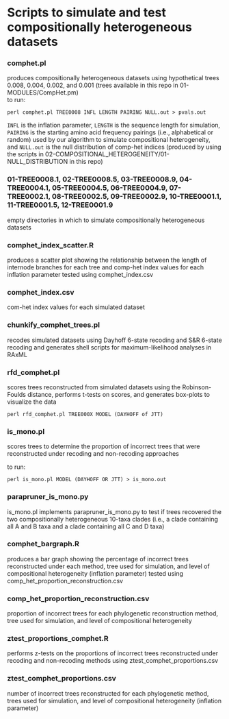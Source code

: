 # Scripts to simulate and test compositionally heterogeneous datasets

### comphet.pl
produces compositionally heterogeneous datasets using hypothetical trees 0.008, 0.004, 0.002, and 0.001 (trees available in this repo in 01-MODULES/CompHet.pm)  
to run: 

`perl comphet.pl TREE0008 INFL LENGTH PAIRING NULL.out > pvals.out`  

`INFL` is the inflation parameter, `LENGTH` is the sequence length for simulation, `PAIRING` is the starting amino acid frequency pairings (i.e., alphabetical or random) used by our algorithm to simulate compositional heterogeneity, and `NULL.out` is the null distribution of comp-het indices (produced by using the scripts in 02-COMPOSITIONAL_HETEROGENEITY/01-NULL_DISTRIBUTION in this repo)

### 01-TREE0008.1, 02-TREE0008.5, 03-TREE0008.9, 04-TREE0004.1, 05-TREE0004.5, 06-TREE0004.9, 07-TREE0002.1, 08-TREE0002.5, 09-TREE0002.9, 10-TREE0001.1, 11-TREE0001.5, 12-TREE0001.9
empty directories in which to simulate compositionally heterogeneous datasets

### comphet_index_scatter.R 
produces a scatter plot showing the relationship between the length of internode branches for each tree and comp-het index values for each inflation parameter tested using comphet_index.csv

### comphet_index.csv
com-het index values for each simulated dataset

### chunkify_comphet_trees.pl
recodes simulated datasets using Dayhoff 6-state recoding and S&R 6-state recoding and generates shell scripts for maximum-likelihood analyses in RAxML

### rfd_comphet.pl
scores trees reconstructed from simulated datasets using the Robinson-Foulds distance, performs t-tests on scores, and generates box-plots to visualize the data

`perl rfd_comphet.pl TREE000X MODEL (DAYHOFF of JTT)`

### is_mono.pl
scores trees to determine the proportion of incorrect trees that were reconstructed under recoding and non-recoding approaches

to run: 

`perl is_mono.pl MODEL (DAYHOFF OR JTT) > is_mono.out`

### parapruner_is_mono.py
is_mono.pl implements parapruner_is_mono.py to test if trees recovered the two compositionally heterogeneous 10-taxa clades (i.e., a clade containing all A and B taxa and a clade containing all C and D taxa) 

### comphet_bargraph.R 
produces a bar graph showing the percentage of incorrect trees reconstructed under each method, tree used for simulation, and level of compositional heterogeneity (inflation parameter) tested using comp_het_proportion_reconstruction.csv

### comp_het_proportion_reconstruction.csv
proportion of incorrect trees for each phylogenetic reconstruction method, tree used for simulation, and level of compositional heterogeneity

### ztest_proportions_comphet.R 
performs z-tests on the proportions of incorrect trees reconstructed under recoding and non-recoding methods using ztest_comphet_proportions.csv

### ztest_comphet_proportions.csv
number of incorrect trees reconstructed for each phylogenetic method, trees used for simulation, and level of compositional heterogeneity (inflation parameter)
